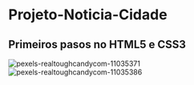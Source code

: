 # Projeto-Noticia-Cidade
## Primeiros pasos no HTML5 e CSS3

![pexels-realtoughcandycom-11035371](https://user-images.githubusercontent.com/118932443/206269284-f8c0a8c4-9bf8-4258-baff-4459948eeb84.jpg)
![pexels-realtoughcandycom-11035386](https://user-images.githubusercontent.com/118932443/206269779-5aad7362-aab6-4e91-b349-f383682cfa00.jpg)
